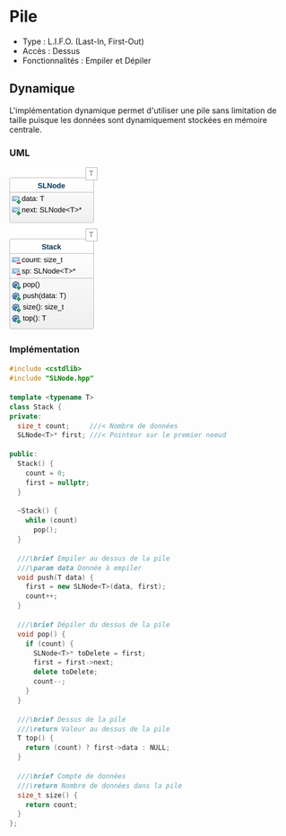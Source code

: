 # Pile #

- Type : L.I.F.O. (Last-In, First-Out)
- Accès : Dessus
- Fonctionnalités : Empiler et Dépiler

## Dynamique ##

L'implémentation dynamique permet d'utiliser une pile sans limitation de taille puisque les données sont dynamiquement stockées en mémoire centrale.

### UML ###

![](Images/CPP/StackUML.png)

### Implémentation ###

```cpp
#include <cstdlib>
#include "SLNode.hpp"

template <typename T>
class Stack {
private:
  size_t count;     ///< Nombre de données
  SLNode<T>* first; ///< Pointeur sur le premier noeud

public:
  Stack() {
    count = 0;
    first = nullptr;
  }

  ~Stack() {
    while (count)
      pop();
  }

  ///\brief Empiler au dessus de la pile
  ///\param data Donnée à empiler
  void push(T data) {
    first = new SLNode<T>(data, first);
    count++;
  }

  ///\brief Dépiler du dessus de la pile
  void pop() {
    if (count) {
      SLNode<T>* toDelete = first;
      first = first->next;
      delete toDelete;
      count--;
    }
  }

  ///\brief Dessus de la pile
  ///\return Valeur au dessus de la pile
  T top() {
    return (count) ? first->data : NULL;
  }

  ///\brief Compte de données
  ///\return Nombre de données dans la pile
  size_t size() {
    return count;
  }
};
```
